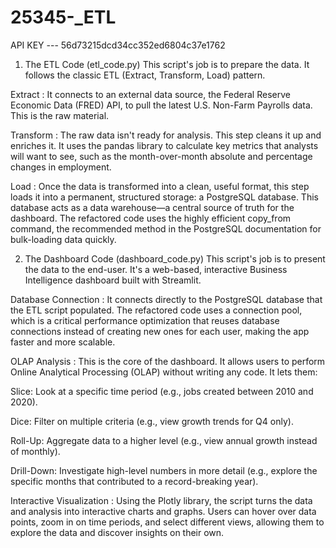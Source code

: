 # 25345-_ETL
API KEY --- 56d73215dcd34cc352ed6804c37e1762

1. The ETL Code (etl_code.py)
This script's job is to prepare the data. It follows the classic ETL (Extract, Transform, Load) pattern.

Extract : It connects to an external data source, the Federal Reserve Economic Data (FRED) API, to pull the latest U.S. Non-Farm Payrolls data. This is the raw material.

Transform : The raw data isn't ready for analysis. This step cleans it up and enriches it. It uses the pandas library to calculate key metrics that analysts will want to see, such as the month-over-month absolute and percentage changes in employment.

Load : Once the data is transformed into a clean, useful format, this step loads it into a permanent, structured storage: a PostgreSQL database. This database acts as a data warehouse—a central source of truth for the dashboard. The refactored code uses the highly efficient copy_from command, the recommended method in the PostgreSQL documentation for bulk-loading data quickly.



2. The Dashboard Code (dashboard_code.py)
This script's job is to present the data to the end-user. It's a web-based, interactive Business Intelligence dashboard built with Streamlit.

Database Connection : It connects directly to the PostgreSQL database that the ETL script populated. The refactored code uses a connection pool, which is a critical performance optimization that reuses database connections instead of creating new ones for each user, making the app faster and more scalable.

OLAP Analysis : This is the core of the dashboard. It allows users to perform Online Analytical Processing (OLAP) without writing any code. It lets them:

Slice: Look at a specific time period (e.g., jobs created between 2010 and 2020).

Dice: Filter on multiple criteria (e.g., view growth trends for Q4 only).

Roll-Up: Aggregate data to a higher level (e.g., view annual growth instead of monthly).

Drill-Down: Investigate high-level numbers in more detail (e.g., explore the specific months that contributed to a record-breaking year).

Interactive Visualization : Using the Plotly library, the script turns the data and analysis into interactive charts and graphs. Users can hover over data points, zoom in on time periods, and select different views, allowing them to explore the data and discover insights on their own.
